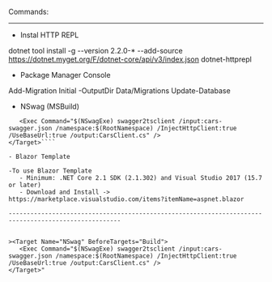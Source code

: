 Commands:

-----------------------------------------------------------------------------------------------------

- Instal HTTP REPL

dotnet tool install -g --version 2.2.0-* --add-source https://dotnet.myget.org/F/dotnet-core/api/v3/index.json dotnet-httprepl

- Package Manager Console

Add-Migration Initial -OutputDir Data/Migrations
Update-Database

- NSwag (MSBuild)

````<Target Name="NSwag" BeforeTargets="Build">
   <Exec Command="$(NSwagExe) swagger2tsclient /input:cars-swagger.json /namespace:$(RootNamespace) /InjectHttpClient:true /UseBaseUrl:true /output:CarsClient.cs" />
</Target>````

- Blazor Template

-To use Blazor Template
   - Minimum: .NET Core 2.1 SDK (2.1.302) and Visual Studio 2017 (15.7 or later)
   - Download and Install -> https://marketplace.visualstudio.com/items?itemName=aspnet.blazor

-----------------------------------------------------------------------------------------------------


><Target Name="NSwag" BeforeTargets="Build">
   <Exec Command="$(NSwagExe) swagger2tsclient /input:cars-swagger.json /namespace:$(RootNamespace) /InjectHttpClient:true /UseBaseUrl:true /output:CarsClient.cs" />
</Target>"

